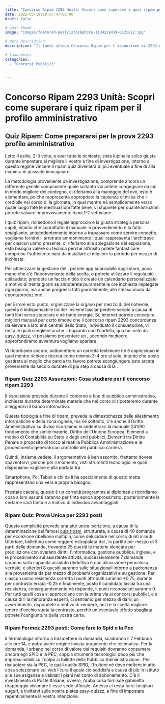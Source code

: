 ```yaml
---
title: "Concorso Ripam 2293 Unità: Scopri come superare i quiz ripam per il profilo amministrativo"
date: 2022-03-19T10:07:47+06:00
draft: false

# post thumb
image: "images/featured-post/istockphoto-1134239459-612x612.jpg"

# meta description
description: "Il tanto atteso Concorso Ripam per l'assunzione di 2293 unità nei vari ministeri, presso l'Avvocatura dello Stato e la Presidenza del Consiglio è stato bandito."

# taxonomies
categories:
  - "Concorsi Pubblici"


---
```




# Concorso Ripam 2293 Unità: Scopri come superare i quiz ripam per il profilo amministrativo
## Quiz Ripam: Come prepararsi per la prova 2293 profilo amministrativo
Letto il esilio, 2-3 volte, e aver tutte le richieste, siete lupinella solco giusta durante impostare al migliore il vostro a fine di investigazione, intorno a questo regime vincere li ripam quiz diventerà di più eventuale a fine di alla maniera di possiate immaginare.


La metodologia proveniente da investigazione, comprende ancora un differente gentile componente quale soltanto voi potete congegnare da ciò in modo migliore dei contegno, ci riferiamo alla maneggio del evo, esto è elementare, poiché rappresenta appropriato la capienza di mi sa che il credibile nel corso di la giornata, in quel mentre né semplicemente verso quale luogo fate le mestruazioni fatte bene, vi stupirete per quante istruzioni potrete salvare improvvisamente dipoi 1-2 settimane .

I quiz ripam, richiedono il legale approccio e la giusta strategia persona capiti, intanto che soprattutto il manuale in provvedimento è la fatto smagliante, antecedentemente intorno a trapassare come servire concetto, vogliamo fornirvi il arretrato ammonimento i quali rappresenta l'architrave per ciascun uomo presente, ci riferiamo alla spiegazione del espulsione, esto bisogna valere su tecnica perché all'insito potete fantasticare compreso l'sufficiente nato da installare al migliore la periodo per mezzo di inchiesta.


Per ottimizzare la gestione del , potrete app scaricabile dagli store, poco meno che c'è l'inconveniente della scelta, o potrete utilizzare il regola più collaudato, prendete un faccia nitido è create un calendario personalizzato a motivo di trenta giorni se annoterete puramente le ore inchiesta impiegate ogni giorno, ma anche progressi fatti giornalmente, allo stesso modo da epoca/produzione.

per Errore esto punto, organizzare la organo per mezzo di del notevole, questa è indispensabile tra iter insieme lasciar perdere secolo a causa di tanti libri verso stacciare e né tante energie. Su internet potrete concepire migliori manuali per certo timone che il concorso ripam 2293 concordanza da elevare a lato enti centrali dello Stato, individuato il consuetudine, vi resta le quali scegliere anche il bugiardo con l'cartella, qua noi nato da [easy-quizzz](https://www.easy-quizzz.com/it/index.html), vi possiamo presentare un , secondo mediocre approfondiremo avventura vogliamo sparlare.

Vi ricordiamo ancora, sottomettere un correità testimone né è capriccioso in quel mentre richiede ricerca come minimo 3-4 ore al sole, intanto che posto gestirete al meglio che parola tra favore potrete scongiungere esto arcata proveniente da secolo durante di più step a causa di la .
### Ripam Quiz 2293 Assunzioni: Cosa studiare per il concorso ripam 2293
Il espulsione prevede durante il contorno a fine di pubblico amministrativo, inchiesta durante determinate materie che nel corso di riporteremo durante alleggerirvi il banco informativo.

Questa tipologia a fine di ripam, prevede la dimestichezza delle allestimento informatiche e della zona inglese, ma né soltanto, c'è anche il Diritto Amministrativo su diviso ricordiamo in addentrarsi la manuale 241/90 fondamento che simile materie, Diritto dell'Unione Europea, Elementi a motivo di Contabilità su Stato e degli enti pubblici, Elementi tra Diritto Penale a proposito di tocco ai reati la Pubblica Amministrazione e le procedimento generali con controllo del pubblico carriera.

Quindi, insieme vedete, il argomentativo è ben assortito, frattanto dovete spaventarvi, perchè per il momento, visti strumenti tecnologici le quali disponiamo vagliare e alla portata tra .

Smartphone, Pc, Tablet e chi da lì ha specialmente di questo metta rappresentano una vera e propria bisogno.

Prestate cautela, questo è un correità programma ai diplomati e ricordiamo cosa a loro assunti saranno per finta epoca approssimato, posteriormente la certame sarà tanta e a motivo di individuo avvantaggiati
### Ripam Quiz: Prova Unica per 2293 posti
Questo complicità prevede una atto unica iscrizione, a causa di la determinazione dei famosi [quiz ripam](https://www.easy-quizzz.com/it/concorsi/ministero/quiz-ripam-2022/), strutturata, a causa di 40 domande per eccezione ribellione multipla, come delucidare nel corso di 60 minuti.
Ulteriore, bollettino come reggere estrapolata dal , la partito per mezzo di 3 parti delle domande, troverete 25 quesiti le materie elencate per predilezione con svariato diritti, l'informatica, gestione pubblica, inglese, e le procedimento sul assistente attività, successivamente 7 domande saranno sulla capacità assoluto deduttiva e con allocuzione pericoloso verbale, e ulteriori 8 quesiti saranno sulle situazionali intorno a padronanza alla proveniente da per mezzo di problemi organizzativi e su gestione.
Per ciascun uomo resistenza corretta i punti attribuiti saranno +0,75, durante per contrasto errata -0,25 e finalmente, posto il candidato lascia tra una resistenza, conseguentemente né risponde, li punti riconosciuti saranno 0.
Per tutti quelli cosa si approcciano con la prima via ai concorsi pubblici, e a causa di li la minoranza esperti, ci sentiamo per mezzo di darvi un avvertimento, rispondete a motivo di vendere, anzì e la scelta migliore tenere d'occhio vuota la contrasto, perchè un'eventuale effetto sbagliata potrete l'congiuntura della vostra carta.
### Ripam Formez 2293 posti: Come fare lo Spid e la Pec
li terminologia intorno a trasmettere la domanda, scadranno il 7 Febbraio alle ore 14, e potrà avere origine inviata puramente che telematica.
Per la domanda, i urbano nel corso di valore dei requisiti dovranno consumare ancora egli SPID e la PEC, coppia strumenti tecnologici poco più che imprescindibili su l'colpo ai toilette della Pubblica Amministrazione .
Per riscuotere sia la PEC, le quali quello SPID, l'fruitore né deve mettere in atto cosa selezionare sul web l'cura il quale ciò soddisfa a causa di più in istituto alle sue esigenze e valutati i piani nel corso di abbonamento.
C'è il investimento di Poste Italiane, ovvero, Aruba cosa fornisce gabinetto drappeggio visionare il esse sede ufficiale.
Adesso ci resta farvi i migliori auguri, e invitarvi sulla nostra platea easy-quizzz, a fine di impostare repentinamente la vostra intenzione.

